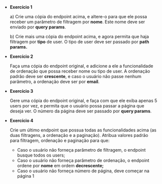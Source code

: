 - **Exercício 1**

    a) Crie uma cópia do endpoint acima, e altere-o para que ele possa receber um parâmetro de filtragem por **nome**. Este nome deve ser enviado por **query params**.

    b) Crie mais uma cópia do endpoint acima, e agora permita que haja filtragem por **tipo** de user. O tipo de user deve ser passado por **path params.**

- **Exercício 2**

    Faça uma cópia do endpoint original, e adicione a ele a funcionalidade de ordenação que possa receber nome ou tipo de user. A ordenação padrão deve ser **crescente**, e caso o usuário não passe nenhum parâmetro, a ordenação deve ser por **email**.

- **Exercício 3**

    Gere uma cópia do endpoint original, e faça com que ele exiba apenas 5 users por vez, e permita que o usuário possa passar a página que deseja ver. O número da página deve ser passado por **query params**.

- **Exercício 4**

    Crie um último endpoint que possua todas as funcionalidades acima (as duas filtragens, a ordenação e a paginação). Atribua valores padrão para filtragem, ordenação e paginação para que:

    - Caso o usuário não forneça parâmetro de filtragem, o endpoint busque todos os users;
    - Caso o usuário não forneça parâmetro de ordenação, o endpoint ordene por **nome** em ordem **decrescente;**
    - Caso o usuário não forneça número de página, deve começar na página 1